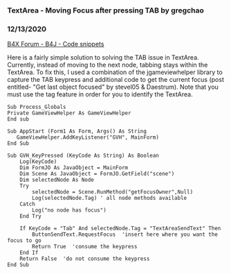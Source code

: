 ### TextArea - Moving Focus after pressing TAB by gregchao
### 12/13/2020
[B4X Forum - B4J - Code snippets](https://www.b4x.com/android/forum/threads/125516/)

Here is a fairly simple solution to solving the TAB issue in TextArea. Currently, instead of moving to the next node, tabbing stays within the TextArea. To fix this, I used a combination of the jgameviewhelper library to capture the TAB keypress and additional code to get the current focus (post entitled- "Get last object focused" by stevel05 & Daestrum). Note that you must use the tag feature in order for you to identify the TextArea.  
  

```B4X
Sub Process_Globals  
Private GameViewHelper As GameViewHelper  
End sub  
  
Sub AppStart (Form1 As Form, Args() As String  
   GameViewHelper.AddKeyListener("GVH", MainForm)  
End Sub  
  
Sub GVH_KeyPressed (KeyCode As String) As Boolean  
    Log(KeyCode)  
    Dim FormJO As JavaObject = MainForm  
    Dim Scene As JavaObject = FormJO.GetField("scene")  
    Dim selectedNode As Node  
    Try  
        selectedNode = Scene.RunMethod("getFocusOwner",Null)  
        Log(selectedNode.Tag) ' all node methods available  
    Catch  
        Log("no node has focus")  
    End Try  
  
    If KeyCode = "Tab" And selectedNode.Tag = "TextAreaSendText" Then  
        ButtonSendText.RequestFocus  'insert here where you want the focus to go  
        Return True  'consume the keypress  
    End If  
    Return False  'do not consume the keypress  
End Sub
```